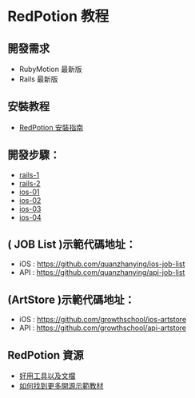 # RedPotion 教程

## 開發需求

* RubyMotion 最新版
* Rails 最新版

## 安裝教程

* [RedPotion 安裝指南](install.md)

## 開發步驟：

* [rails-1](rails-guide-01.md)
* [rails-2](rails-guide-02.md)
* [ios-01](ios-guide-01.md)
* [ios-02](ios-guide-02.md)
* [ios-03](ios-guide-01.md)
* [ios-04](ios-guide-01.md)

## ( JOB List )示範代碼地址：

* iOS : https://github.com/quanzhanying/ios-job-list
* API : https://github.com/quanzhanying/api-job-list

## (ArtStore )示範代碼地址：

* iOS : https://github.com/growthschool/ios-artstore
* API : https://github.com/growthschool/api-artstore

## RedPotion 資源

* [好用工具以及文檔](resource.md)
* [如何找到更多開源示範教材](more-repo.md)
